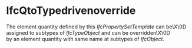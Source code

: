 IfcQtoTypedrivenoverride
========================
The element quantity defined by this _IfcPropertySetTemplate_ can be\X\0D  
assigned to subtypes of _IfcTypeObject_ and can be overridden\X\0D  
by an element quantity with same name at subtypes of _IfcObject_.


